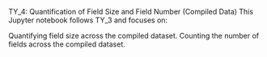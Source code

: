 TY_4: Quantification of Field Size and Field Number (Compiled Data)
This Jupyter notebook follows TY_3 and focuses on:

Quantifying field size across the compiled dataset.
Counting the number of fields across the compiled dataset.
